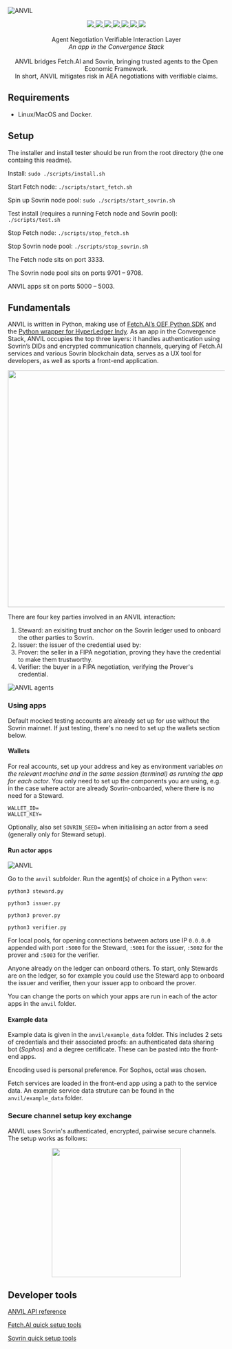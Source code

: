 ![ANVIL](./assets/anvil_logo_colour.png)

<p align="center">
    <a href="https://github.com/fetchai" alt="Fetch.AI version: PR2">
        <img src="./assets/fetch_pr2.svg" />
    </a>
    <a href="https://github.com/hyperledger/indy-sdk" alt="Hyperledger Indy version: 1.8.1">
        <img src="./assets/sovrin_1.8.1.svg" />
    </a>
    <a href="https://github.com/fetchai" alt="Fetch.AI local: supported">
        <img src="./assets/fetch_local.svg" />
    </a>
    <a href="https://github.com/fetchai" alt="Fetch.AI testnet: supported">
        <img src="./assets/fetch_testnet.svg" />
    </a>
    <a href="https://github.com/hyperledger/indy-sdk" alt="Sovrin local: supported">
        <img src="./assets/sovrin_local.svg" />
    </a>
    <a href="https://github.com/hyperledger/indy-sdk" alt="Sovrin testnet: in progress">
        <img src="./assets/sovrin_testnet.svg" />
    </a>
    <a href="https://github.com/hyperledger/indy-sdk" alt="Sovrin mainnet: in progress">
        <img src="./assets/sovrin_mainnet.svg" />
    </a>
    <br><br>
    Agent Negotiation Verifiable Interaction Layer
    <br>
    <i>An app in the Convergence Stack</i>
    <br><br>
    ANVIL bridges Fetch.AI and Sovrin, bringing trusted agents to the Open Economic Framework.
    <br>
    In short, ANVIL mitigates risk in AEA negotiations with verifiable claims.
</p>

## Requirements

- Linux/MacOS and Docker.

## Setup

The installer and install tester should be run from the root directory (the one containg this readme).

Install: `sudo ./scripts/install.sh`

Start Fetch node: `./scripts/start_fetch.sh`

Spin up Sovrin node pool: `sudo ./scripts/start_sovrin.sh`

Test install (requires a running Fetch node and Sovrin pool): `./scripts/test.sh`

Stop Fetch node: `./scripts/stop_fetch.sh`

Stop Sovrin node pool: `./scripts/stop_sovrin.sh`

The Fetch node sits on port 3333.

The Sovrin node pool sits on ports 9701 – 9708.

ANVIL apps sit on ports 5000 – 5003.

## Fundamentals

ANVIL is written in Python, making use of [Fetch.AI’s OEF Python SDK](https://github.com/fetchai/oef-sdk-python) and the [Python wrapper for HyperLedger Indy](https://github.com/hyperledger/indy-sdk/tree/master/wrappers/python). As an app in the Convergence Stack, ANVIL occupies the top three layers: it handles authentication using Sovrin’s DIDs and encrypted communication channels, querying of Fetch.AI services and various Sovrin blockchain data, serves as a UX tool for developers, as well as sports a front-end application.

<p align="center">
    <img src="./assets/anvil_stack.png" width="550" />
</p>

There are four key parties involved in an ANVIL interaction:
1. Steward: an exisiting trust anchor on the Sovrin ledger used to onboard the other parties to Sovrin.
2. Issuer: the issuer of the credential used by:
3. Prover: the seller in a FIPA negotiation, proving they have the credential to make them trustworthy.
4. Verifier: the buyer in a FIPA negotiation, verifying the Prover's credential.

![ANVIL agents](./assets/agents.png)

### Using apps

Default mocked testing accounts are already set up for use without the Sovrin mainnet. If just testing, there's no need to set up the wallets section below.

#### Wallets

For real accounts, set up your address and key as environment variables *on the relevant machine and in the same session (terminal) as running the app for each actor*. You only need to set up the components you are using, e.g. in the case where actor are already Sovrin-onboarded, where there is no need for a Steward.

```
WALLET_ID=
WALLET_KEY=
```

Optionally, also set `SOVRIN_SEED=` when initialising an actor from a seed (generally only for Steward setup).

#### Run actor apps

![ANVIL](./assets/issuer_app.png)

Go to the `anvil` subfolder. Run the agent(s) of choice in a Python `venv`:

```
python3 steward.py
```
```
python3 issuer.py
```
```
python3 prover.py
```
```
python3 verifier.py
```

For local pools, for opening connections between actors use IP `0.0.0.0` appended with port `:5000` for the Steward, `:5001` for the issuer, `:5002` for the prover and `:5003` for the verifier.

Anyone already on the ledger can onboard others. To start, only Stewards are on the ledger, so for example you could use the Steward app to onboard the issuer and verifier, then your issuer app to onboard the prover.

You can change the ports on which your apps are run in each of the actor apps in the `anvil` folder.

#### Example data

Example data is given in the `anvil/example_data` folder. This includes 2 sets of credentials and their associated proofs: an authenticated data sharing bot (_Sophos_) and a degree certificate. These can be pasted into the front-end apps.

Encoding used is personal preference. For Sophos, octal was chosen.

Fetch services are loaded in the front-end app using a path to the service data. An example service data struture can be found in the `anvil/example_data` folder.


### Secure channel setup key exchange

ANVIL uses Sovrin's authenticated, encrypted, pairwise secure channels. The setup works as follows:

<p align="center">
    <img src="./assets/secure_channel.png" width="300" />
</p>


## Developer tools

[ANVIL API reference](./API.md)

[Fetch.AI quick setup tools](https://github.com/OutlierVentures/Fetch.AI-Springboard)

[Sovrin quick setup tools](https://github.com/OutlierVentures/Sovrin-Springboard)
